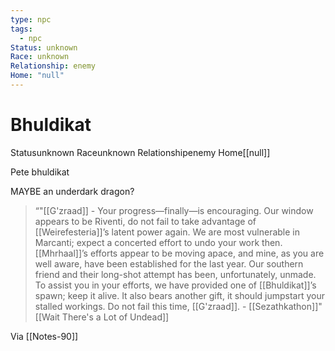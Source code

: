 ```yaml
---
type: npc
tags:
  - npc
Status: unknown
Race: unknown
Relationship: enemy
Home: "null"
---
```


# Bhuldikat
<span class="dataview inline-field"><span class="inline-field-key">Status</span><span class="inline-field-value">unknown</span></span>
<span class="dataview inline-field"><span class="inline-field-key">Race</span><span class="inline-field-value">unknown</span></span>
<span class="dataview inline-field"><span class="inline-field-key">Relationship</span><span class="inline-field-value">enemy</span></span>
<span class="dataview inline-field"><span class="inline-field-key">Home</span><span class="inline-field-value">[[null]]</span></span>

Pete bhuldikat 

MAYBE an underdark dragon?

> “"[[G'zraad]] - Your progress—finally—is encouraging. Our window appears to be Riventi, do not fail to take advantage of [[Weirefesteria]]’s latent power again. We are most vulnerable in Marcanti; expect a concerted effort to undo your work then. [[Mhrhaal]]’s efforts appear to be moving apace, and mine, as you are well aware, have been established for the last year. Our southern friend and their long-shot attempt has been, unfortunately, unmade. To assist you in your efforts, we have provided one of [[Bhuldikat]]’s spawn; keep it alive. It also bears another gift, it should jumpstart your stalled workings. Do not fail this time, [[G'zraad]]. - [[Sezathkathon]]" [[Wait There's a Lot of Undead]]

Via [[Notes-90]]

